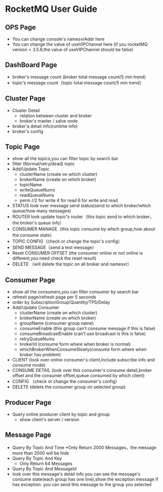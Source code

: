 # RocketMQ User Guide

## OPS Page
* You can change console's namesvrAddr here
* You can change the value of useVIPChannel  here (if you rocketMQ version < 3.5.8,the value of useVIPChannel should be false)

## DashBoard Page
* broker's message count (broker total message count/5 min trend)
* topic's message count（topic total message count/5 min trend）

## Cluster Page
* Cluster Detail
    * relation between cluster and broker
    * broker's master / salve node
* broker'a detail info(runtime info)
* broker's config

## Topic Page
* show all the topics,you can filter topic by search bar
* filter (Normal/retry/dead) topic 
* Add/Update Topic
    * clusterName (create on which cluster)
    * brokerName (create on which broker)
    * topicName 
    * writeQueueNums  
    * readQueueNums  
    * perm //2 for write 4 for read 6 for write and read
* STATUS look over message send status(send to which broker/which queue/how many messages) 
* ROUTER look update topic's router（this topic send to which broker，the broker's queue info）
* CONSUMER MANAGE（this topic consume by which group,how about the consume state）
* TOPIC CONFIG（check or change the topic's config）
* SEND MESSAGE（send a test message）
* Reset CONSUMER OFFSET (the consumer online or not online is different,you need check the reset result)
* DELETE （will delete the topic on all broker and namesvr）

## Consumer Page
* show all the consumers,you can filter consumer by search bar
* refresh page/refresh page per 5 seconds
* order by SubscriptionGroup/Quantity/TPS/Delay
* Add/Update Consumer
    * clusterName (create on which cluster)
    * brokerName (create on which broker)
    * groupName  (consumer group name)
    * consumeEnable (this group can't consume message if this is false)
    * consumeBroadcastEnable (can't use broadcast is this is false)
    * retryQueueNums 
    * brokerId (consume form where when broker is normal)
    * whichBrokerWhenConsumeSlowly(consume form where when broker has problem)
* CLIENT (look over online consumer's client,include subscribe info and consume mode)
* CONSUME DETAIL (look over this consumer's consume detail,broker offset and the consumer offset,queue consumed by which client)
* CONFIG （check or change the consumer's config）
* DELETE (delete the consumer group on selected group)

## Producer Page
* Query online producer client by topic and group
    * show client's server / version
    
## Message Page
* Query By Topic And Time
    *Only Return 2000 Messages，the message more than 2000 will be hide
* Query By Topic And Key
    * Only Return 64 Messages
* Query By Topic And MessageId
* look over this message's detail info.you can see the message's consume state(each group has one line),show the exception message if has exception.
you can send this message to the group you selected